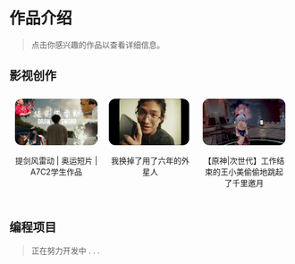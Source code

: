 # 作品介绍

> 点击你感兴趣的作品以查看详细信息。

## 影视创作

<div style="display: flex; justify-content: space-between;">
    <div style="flex: 1; padding: 10px; text-align: center;">
        <a href="./MediaProduction/mediawork-1/" target="_blank" style="text-decoration: none;">
            <img src="../image/vediocoverFencing.png" alt="提剑风雷动|奥运短片|A7C2学生作品" style="width: 100%;">
            <div style="margin-top: 5px;">
                <p>提剑风雷动 | 奥运短片 | A7C2学生作品</p>
            </div>
        </a>
    </div>
    <div style="flex: 1; padding: 10px; text-align: center;">
        <a href="./MediaProduction/mediawork-2/" target="_blank" style="text-decoration: none;">
            <img src="../image/vediocoverLaptopevaluating.png" alt="我换掉了用了六年的外星人" style="width: 100%;">
            <div style="margin-top: 5px;">
            <p>我换掉了用了六年的外星人</p>
            </div>
        </a>
    </div>
    <div style="flex: 1; padding: 10px; text-align: center;">
        <a href="../path/to/your/markdown-file.md" target="_blank" style="text-decoration: none;">
            <img src="../image/vediocoverMMD.png" alt="【原神|次世代】工作结束的王小美偷偷地跳起了千里邀月" style="width: 100%;">
        <div style="margin-top: 5px;">
            <p>【原神|次世代】工作结束的王小美偷偷地跳起了千里邀月</p>
        </div>
        </a>
    </div>
</div>

## 编程项目

> 正在努力开发中 . . .
